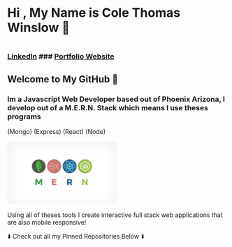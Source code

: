 <h1> Hi , My Name is Cole Thomas Winslow 🚀<h1/>
  
### <a href="https://www.linkedin.com/in/cole-winslow-8a2a0b206/">LinkedIn</a> ### <a href="https://www.linkedin.com/in/cole-winslow-8a2a0b206/">Portfolio Website</a>

    
## Welcome to My GitHub 👾
<h3>Im a Javascript Web Developer based out of Phoenix Arizona, I develop out of a M.E.R.N. Stack which means I use theses programs</h3>

(Mongo) (Express) (React) (Node)

<img src="Mern.jpeg" alt="M.E.R.N" width="250"/>




<p>Using all of theses tools I create interactive full stack web applications that are also mobile responsive!</p>

<p>⬇️ Check out all my Pinned Repositories Below ⬇️</p>
